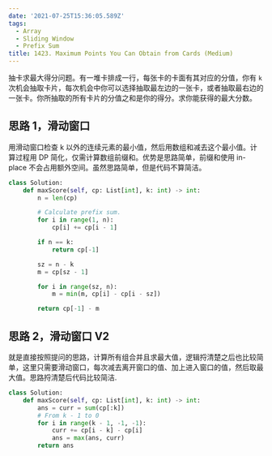 ```yaml
---
date: '2021-07-25T15:36:05.589Z'
tags:
  - Array
  - Sliding Window
  - Prefix Sum
title: 1423. Maximum Points You Can Obtain from Cards (Medium)
---
```


抽卡求最大得分问题。有一堆卡排成一行，每张卡的卡面有其对应的分值，你有 `k` 次机会抽取卡片，每次机会中你可以选择抽取最左边的一张卡，或者抽取最右边的一张卡。你所抽取的所有卡片的分值之和是你的得分。求你能获得的最大分数。

<!-- more -->

## 思路 1，滑动窗口

用滑动窗口检查 k 以外的连续元素的最小值，然后用数组和减去这个最小值。计算过程用 DP 简化，仅需计算数组前缀和。优势是思路简单，前缀和使用 in-place 不会占用额外空间。虽然思路简单，但是代码不算简洁。

```python
class Solution:
    def maxScore(self, cp: List[int], k: int) -> int:
        n = len(cp)

        # Calculate prefix sum.
        for i in range(1, n):
            cp[i] += cp[i - 1]

        if n == k:
            return cp[-1]

        sz = n - k
        m = cp[sz - 1]

        for i in range(sz, n):
            m = min(m, cp[i] - cp[i - sz])

        return cp[-1] - m
```

## 思路 2，滑动窗口 V2

就是直接按照提问的思路，计算所有组合并且求最大值，逻辑捋清楚之后也比较简单，这里只需要滑动窗口，每次减去离开窗口的值、加上进入窗口的值，然后取最大值。思路捋清楚后代码比较简洁.

```python
class Solution:
    def maxScore(self, cp: List[int], k: int) -> int:
        ans = curr = sum(cp[:k])
        # From k - 1 to 0
        for i in range(k - 1, -1, -1):
            curr += cp[i - k] - cp[i]
            ans = max(ans, curr)
        return ans
```
